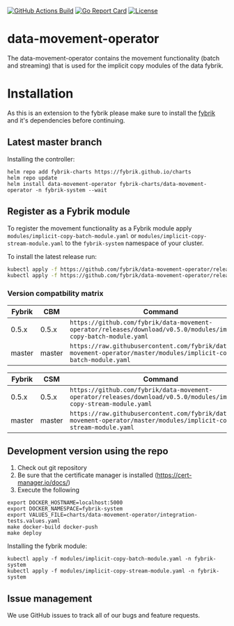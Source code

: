 [![GitHub Actions Build](https://github.com/fybrik/data-movement-operator/actions/workflows/build.yml/badge.svg)](https://github.com/fybrik/data-movement-operator/actions/workflows/build.yml)
[![Go Report Card](https://goreportcard.com/badge/github.com/fybrik/data-movement-operator)](https://goreportcard.com/report/github.com/fybrik/data-movement-operator)
[![License](https://img.shields.io/badge/License-Apache%202.0-blue.svg)](https://opensource.org/licenses/Apache-2.0)

# data-movement-operator

The data-movement-operator contains the movement functionality (batch and streaming) that is used for the implicit copy modules of the data fybrik.

# Installation

As this is an extension to the fybrik please make sure to install the [fybrik](https://github.com/fybrik/fybrik) and it's dependencies before continuing.

## Latest master branch
Installing the controller:
```
helm repo add fybrik-charts https://fybrik.github.io/charts
helm repo update
helm install data-movement-operator fybrik-charts/data-movement-operator -n fybrik-system --wait
```

## Register as a Fybrik module

To register the movement functionality as a Fybrik module apply `modules/implicit-copy-batch-module.yaml` or `modules/implicit-copy-stream-module.yaml` to the `fybrik-system` namespace of your cluster.

To install the latest release run:

```bash
kubectl apply -f https://github.com/fybrik/data-movement-operator/releases/latest/download/modules/implicit-copy-batch-module.yaml -n fybrik-system
kubectl apply -f https://github.com/fybrik/data-movement-operator/releases/latest/download/modules/implicit-copy-stream-module.yaml -n fybrik-system
```

### Version compatbility matrix

| Fybrik           | CBM     | Command
| ---              | ---     | ---
| 0.5.x            | 0.5.x   | `https://github.com/fybrik/data-movement-operator/releases/download/v0.5.0/modules/implicit-copy-batch-module.yaml`
| master           | master  | `https://raw.githubusercontent.com/fybrik/data-movement-operator/master/modules/implicit-copy-batch-module.yaml`

| Fybrik           | CSM     | Command
| ---              | ---     | ---
| 0.5.x            | 0.5.x   | `https://github.com/fybrik/data-movement-operator/releases/download/v0.5.0/modules/implicit-copy-stream-module.yaml`
| master           | master  | `https://raw.githubusercontent.com/fybrik/data-movement-operator/master/modules/implicit-copy-stream-module.yaml`

## Development version using the repo
1. Check out git repository
2. Be sure that the certificate manager is installed (https://cert-manager.io/docs/)
3. Execute the following
```
export DOCKER_HOSTNAME=localhost:5000
export DOCKER_NAMESPACE=fybrik-system
export VALUES_FILE=charts/data-movement-operator/integration-tests.values.yaml
make docker-build docker-push
make deploy
```

Installing the fybrik module:

```
kubectl apply -f modules/implicit-copy-batch-module.yaml -n fybrik-system
kubectl apply -f modules/implicit-copy-stream-module.yaml -n fybrik-system
```

## Issue management

We use GitHub issues to track all of our bugs and feature requests.
